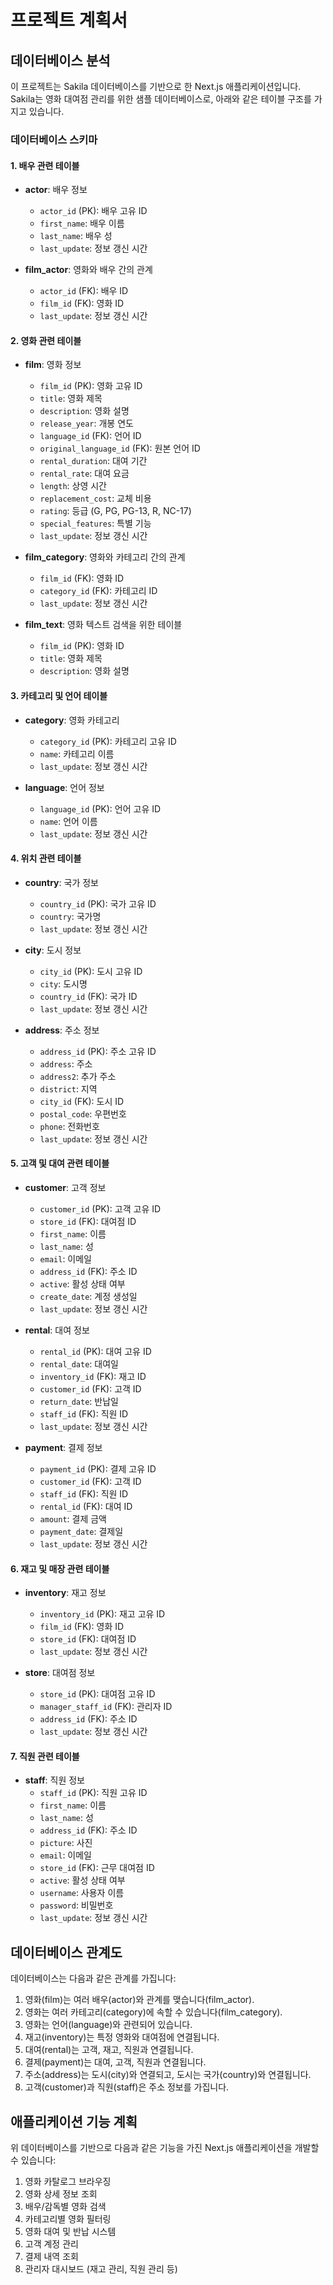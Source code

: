 # 프로젝트 계획서

## 데이터베이스 분석

이 프로젝트는 Sakila 데이터베이스를 기반으로 한 Next.js 애플리케이션입니다. Sakila는 영화 대여점 관리를 위한 샘플 데이터베이스로, 아래와 같은 테이블 구조를 가지고 있습니다.

### 데이터베이스 스키마

#### 1. 배우 관련 테이블
- **actor**: 배우 정보
  - `actor_id` (PK): 배우 고유 ID
  - `first_name`: 배우 이름
  - `last_name`: 배우 성
  - `last_update`: 정보 갱신 시간

- **film_actor**: 영화와 배우 간의 관계
  - `actor_id` (FK): 배우 ID
  - `film_id` (FK): 영화 ID
  - `last_update`: 정보 갱신 시간

#### 2. 영화 관련 테이블
- **film**: 영화 정보
  - `film_id` (PK): 영화 고유 ID
  - `title`: 영화 제목
  - `description`: 영화 설명
  - `release_year`: 개봉 연도
  - `language_id` (FK): 언어 ID
  - `original_language_id` (FK): 원본 언어 ID
  - `rental_duration`: 대여 기간
  - `rental_rate`: 대여 요금
  - `length`: 상영 시간
  - `replacement_cost`: 교체 비용
  - `rating`: 등급 (G, PG, PG-13, R, NC-17)
  - `special_features`: 특별 기능
  - `last_update`: 정보 갱신 시간

- **film_category**: 영화와 카테고리 간의 관계
  - `film_id` (FK): 영화 ID
  - `category_id` (FK): 카테고리 ID
  - `last_update`: 정보 갱신 시간

- **film_text**: 영화 텍스트 검색을 위한 테이블
  - `film_id` (PK): 영화 ID
  - `title`: 영화 제목
  - `description`: 영화 설명

#### 3. 카테고리 및 언어 테이블
- **category**: 영화 카테고리
  - `category_id` (PK): 카테고리 고유 ID
  - `name`: 카테고리 이름
  - `last_update`: 정보 갱신 시간

- **language**: 언어 정보
  - `language_id` (PK): 언어 고유 ID
  - `name`: 언어 이름
  - `last_update`: 정보 갱신 시간

#### 4. 위치 관련 테이블
- **country**: 국가 정보
  - `country_id` (PK): 국가 고유 ID
  - `country`: 국가명
  - `last_update`: 정보 갱신 시간

- **city**: 도시 정보
  - `city_id` (PK): 도시 고유 ID
  - `city`: 도시명
  - `country_id` (FK): 국가 ID
  - `last_update`: 정보 갱신 시간

- **address**: 주소 정보
  - `address_id` (PK): 주소 고유 ID
  - `address`: 주소
  - `address2`: 추가 주소
  - `district`: 지역
  - `city_id` (FK): 도시 ID
  - `postal_code`: 우편번호
  - `phone`: 전화번호
  - `last_update`: 정보 갱신 시간

#### 5. 고객 및 대여 관련 테이블
- **customer**: 고객 정보
  - `customer_id` (PK): 고객 고유 ID
  - `store_id` (FK): 대여점 ID
  - `first_name`: 이름
  - `last_name`: 성
  - `email`: 이메일
  - `address_id` (FK): 주소 ID
  - `active`: 활성 상태 여부
  - `create_date`: 계정 생성일
  - `last_update`: 정보 갱신 시간

- **rental**: 대여 정보
  - `rental_id` (PK): 대여 고유 ID
  - `rental_date`: 대여일
  - `inventory_id` (FK): 재고 ID
  - `customer_id` (FK): 고객 ID
  - `return_date`: 반납일
  - `staff_id` (FK): 직원 ID
  - `last_update`: 정보 갱신 시간

- **payment**: 결제 정보
  - `payment_id` (PK): 결제 고유 ID
  - `customer_id` (FK): 고객 ID
  - `staff_id` (FK): 직원 ID
  - `rental_id` (FK): 대여 ID
  - `amount`: 결제 금액
  - `payment_date`: 결제일
  - `last_update`: 정보 갱신 시간

#### 6. 재고 및 매장 관련 테이블
- **inventory**: 재고 정보
  - `inventory_id` (PK): 재고 고유 ID
  - `film_id` (FK): 영화 ID
  - `store_id` (FK): 대여점 ID
  - `last_update`: 정보 갱신 시간

- **store**: 대여점 정보
  - `store_id` (PK): 대여점 고유 ID
  - `manager_staff_id` (FK): 관리자 ID
  - `address_id` (FK): 주소 ID
  - `last_update`: 정보 갱신 시간

#### 7. 직원 관련 테이블
- **staff**: 직원 정보
  - `staff_id` (PK): 직원 고유 ID
  - `first_name`: 이름
  - `last_name`: 성
  - `address_id` (FK): 주소 ID
  - `picture`: 사진
  - `email`: 이메일
  - `store_id` (FK): 근무 대여점 ID
  - `active`: 활성 상태 여부
  - `username`: 사용자 이름
  - `password`: 비밀번호
  - `last_update`: 정보 갱신 시간

## 데이터베이스 관계도

데이터베이스는 다음과 같은 관계를 가집니다:

1. 영화(film)는 여러 배우(actor)와 관계를 맺습니다(film_actor).
2. 영화는 여러 카테고리(category)에 속할 수 있습니다(film_category).
3. 영화는 언어(language)와 관련되어 있습니다.
4. 재고(inventory)는 특정 영화와 대여점에 연결됩니다.
5. 대여(rental)는 고객, 재고, 직원과 연결됩니다.
6. 결제(payment)는 대여, 고객, 직원과 연결됩니다.
7. 주소(address)는 도시(city)와 연결되고, 도시는 국가(country)와 연결됩니다.
8. 고객(customer)과 직원(staff)은 주소 정보를 가집니다.

## 애플리케이션 기능 계획

위 데이터베이스를 기반으로 다음과 같은 기능을 가진 Next.js 애플리케이션을 개발할 수 있습니다:

1. 영화 카탈로그 브라우징
2. 영화 상세 정보 조회
3. 배우/감독별 영화 검색
4. 카테고리별 영화 필터링
5. 영화 대여 및 반납 시스템
6. 고객 계정 관리
7. 결제 내역 조회
8. 관리자 대시보드 (재고 관리, 직원 관리 등)